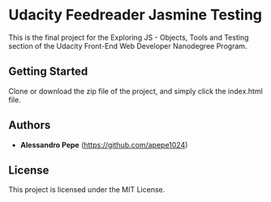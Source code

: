 # Udacity Feedreader Jasmine Testing

This is the final project for the Exploring JS - Objects, Tools and Testing section of the Udacity Front-End Web Developer Nanodegree Program.

## Getting Started

Clone or download the zip file of the project, and simply click the index.html file.

## Authors

* **Alessandro Pepe** (https://github.com/apepe1024)

## License

This project is licensed under the MIT License.
